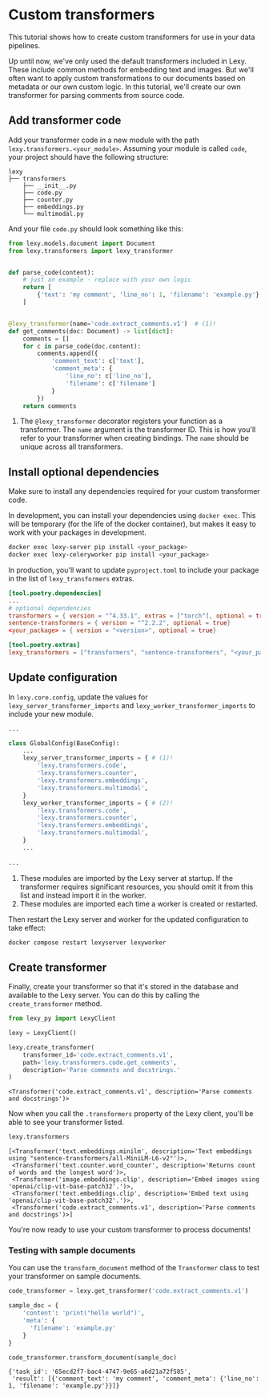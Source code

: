 # Custom transformers

This tutorial shows how to create custom transformers for use in your data pipelines.


Up until now, we've only used the default transformers included in Lexy. These include common methods for embedding text
and images. But we'll often want to apply custom transformations to our documents based on metadata or our own custom 
logic. In this tutorial, we'll create our own transformer for parsing comments from source code.


## Add transformer code

Add your transformer code in a new module with the path `lexy.transformers.<your_module>`. Assuming your module is 
called `code`, your project should have the following structure:

```hl_lines="4"
lexy
├── transformers
    ├── __init__.py
    ├── code.py
    ├── counter.py
    ├── embeddings.py
    └── multimodal.py
```

And your file `code.py` should look something like this:

```python title="lexy/transformers/code.py"
from lexy.models.document import Document
from lexy.transformers import lexy_transformer


def parse_code(content):
    # just an example - replace with your own logic
    return [
        {'text': 'my comment', 'line_no': 1, 'filename': 'example.py'}
    ]


@lexy_transformer(name='code.extract_comments.v1')  # (1)!
def get_comments(doc: Document) -> list[dict]:
    comments = []
    for c in parse_code(doc.content):
        comments.append({
            'comment_text': c['text'],
            'comment_meta': {
                'line_no': c['line_no'],
                'filename': c['filename']
            }
        })
    return comments
```

1.  The `@lexy_transformer` decorator registers your function as a transformer. The `name` argument is the transformer 
    ID. This is how you'll refer to your transformer when creating bindings. The `name` should be unique across all 
    transformers.

## Install optional dependencies

Make sure to install any dependencies required for your custom transformer code.

In development, you can install your dependencies using `docker exec`. This will be temporary (for the life of the 
docker container), but makes it easy to work with your packages in development.

```bash
docker exec lexy-server pip install <your_package>
docker exec lexy-celeryworker pip install <your_package>
```

In production, you'll want to update `pyproject.toml` to include your package in the list of `lexy_transformers` 
extras.

```toml hl_lines="6 9" title="pyproject.toml"
[tool.poetry.dependencies]
...
# optional dependencies
transformers = { version = "^4.33.1", extras = ["torch"], optional = true}
sentence-transformers = { version = "^2.2.2", optional = true}
<your_package> = { version = "<version>", optional = true}

[tool.poetry.extras]
lexy_transformers = ["transformers", "sentence-transformers", "<your_package>"]
```

## Update configuration

In `lexy.core.config`, update the values for `lexy_server_transformer_imports` and `lexy_worker_transformer_imports` 
to include your new module.

```python hl_lines="6 12" title="lexy/core/config.py"
...

class GlobalConfig(BaseConfig):
    ...
    lexy_server_transformer_imports = { # (1)!
		'lexy.transformers.code',
		'lexy.transformers.counter',
		'lexy.transformers.embeddings',
        'lexy.transformers.multimodal',
    }
    lexy_worker_transformer_imports = { # (2)!
		'lexy.transformers.code',
		'lexy.transformers.counter',
		'lexy.transformers.embeddings',
        'lexy.transformers.multimodal',
    }
    ...
    
...
```

1.  These modules are imported by the Lexy server at startup. If the transformer requires significant resources, you 
    should omit it from this list and instead import it in the worker.
2.  These modules are imported each time a worker is created or restarted.

Then restart the Lexy server and worker for the updated configuration to take effect:

```bash
docker compose restart lexyserver lexyworker
```

## Create transformer

Finally, create your transformer so that it's stored in the database and available to the Lexy server. You can do this 
by calling the `create_transformer` method.

```python
from lexy_py import LexyClient

lexy = LexyClient()

lexy.create_transformer(
    transformer_id='code.extract_comments.v1', 
    path='lexy.transformers.code.get_comments',
    description='Parse comments and docstrings.'
)
```

```{ .text .no-copy .result #code-output }
<Transformer('code.extract_comments.v1', description='Parse comments and docstrings')>
```

Now when you call the `.transformers` property of the Lexy client, you'll be able to see your transformer listed. 

```python
lexy.transformers
```

```{ .text .no-copy .result #code-output }
[<Transformer('text.embeddings.minilm', description='Text embeddings using "sentence-transformers/all-MiniLM-L6-v2"')>,
 <Transformer('text.counter.word_counter', description='Returns count of words and the longest word')>,
 <Transformer('image.embeddings.clip', description='Embed images using 'openai/clip-vit-base-patch32'.')>,
 <Transformer('text.embeddings.clip', description='Embed text using 'openai/clip-vit-base-patch32'.')>,
 <Transformer('code.extract_comments.v1', description='Parse comments and docstrings')>]
```

You're now ready to use your custom transformer to process documents!

### Testing with sample documents

You can use the `transform_document` method of the `Transformer` class to test your transformer on sample documents.

```python
code_transformer = lexy.get_transformer('code.extract_comments.v1')

sample_doc = {
    'content': 'print("hello world")', 
    'meta': {
      'filename': 'example.py'
    }
}

code_transformer.transform_document(sample_doc)
```

```{ .text .no-copy .result #code-output }
{'task_id': '65ecd2f7-bac4-4747-9e65-a6d21a72f585', 
 'result': [{'comment_text': 'my comment', 'comment_meta': {'line_no': 1, 'filename': 'example.py'}}]}
```
